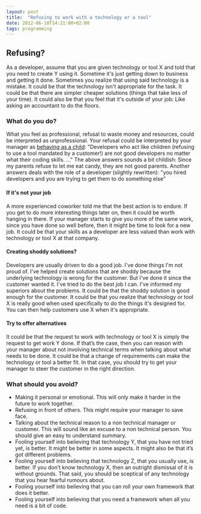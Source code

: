 ```yaml
---
layout: post
title:  "Refusing to work with a technology or a tool"
date: 2012-06-10T14:21:00+02:00
tags: programming
---
```


## Refusing?

As a developer, assume that you are given technology or tool X and told that you need to create Y using it. Sometime it's just getting down to business and getting it done. Sometimes you realize that using said technology is a mistake. It could be that the technology isn't appropriate for the task. It could be that there are simpler cheaper solutions (things that take less of your time). It could also be that you feel that it's outside of your job: Like asking an accountant to do the floors.

### What do you do?

What you feel as professional, refusal to waste money and resources, could be interpreted as unprofessional. Your refusal could be interpreted by your manager as [behaving as a child](http://programmers.stackexchange.com/questions/84332/how-to-deal-with-the-developers-refusing-to-use-certain-technologies-or-tools):
"Developers who act like children (refusing to use a tool mandated by a customer!) are not good developers no matter what their coding skills. ..."
The above answers sounds a bit childish: Since my parents refuse to let me eat candy, they are not good parents.
Another answers deals with the role of a developer (slightly rewritten):
"you hired developers and you are trying to get them to do something else"

#### If it's not your job

A more experienced coworker told me that the best action is to endure. If you get to do more interesting things later on, then it could be worth hanging in there. If your manager starts to give you more of the same work, since you have done so well before, then it might be time to look for a new job. It could be that your skills as a developer are less valued than work with technology or tool X at that company.

#### Creating shoddy solutions?

Developers are usually driven to do a good job. I've done things I'm not proud of. I've helped create solutions that are shoddy because the underlying technology is wrong for the customer. But I've done it since the customer wanted it. I've tried to do the best job I can. I've informed my superiors about the problems. It could be that the shoddy solution is good enough for the customer. It could be that you realize that technology or tool X is really good when used specifically to do the things it's designed for. You can then help customers use X when it's appropriate.

#### Try to offer alternatives

It could be that the request to work with technology or tool X is simply the request to get work Y done. If that’s the case, then you can reason with your manager about not involving technical terms when talking about what needs to be done.
It could be that a change of requirements can make the technology or tool a better fit. In that case, you should try to get your manager to steer the customer in the right direction.

### What should you avoid?

* Making it personal or emotional. This will only make it harder in the future to work together.
* Refusing in front of others. This might require your manager to save face.
* Talking about the technical reason to a non technical manager or customer. This will sound like an excuse to a non technical person. You should give an easy to understand summary.
* Fooling yourself into believing that technology Y, that you have not tried yet, is better. It might be better in some aspects. It might also be that it’s got different problems.
* Fooling yourself into believing that technology Z, that you usually use, is better. If you don’t know technology X, then an outright dismissal of it is without grounds. That said, you should be sceptical of any technology that you hear fearful rumours about.
* Fooling yourself into believing that you can roll your own framework that does it better.
* Fooling yourself into believing that you need a framework when all you need is a bit of code.
